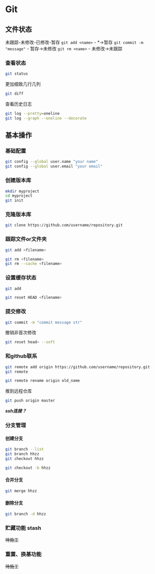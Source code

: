 # Git



## 文件状态
未跟踪-未修改-已修改-暂存
`git add <name>` - *->暂存
`git commit -m "message"` - 暂存->未修改
`git rm <name>` - 未修改->未跟踪
### 查看状态
``` bash
git status
```
更加细致几行几列
``` bash
git diff
```
查看历史日志
``` bash
git log --pretty=oneline
git log --graph --oneline --decorate
```
## 基本操作
### 基础配置
``` bash
git config --global user.name "your name"
git config --global user.email "your email"
```

### 创建版本库
``` bash
mkdir myproject
cd myproject
git init
```

### 克隆版本库
``` bash
git clone https://github.com/username/repository.git
```


### 跟踪文件or文件夹
``` bash
git add <filename>
```
``` bash
git rm <filename>
git rm --cache <filename>
```

### 设置缓存状态
``` bash
git add
```
``` bash
git reset HEAD <filename>
```

### 提交修改
``` bash
git commit -m "commit message str"
```
撤销非首次修改
``` bash
git reset head~ --soft
```

### 和github联系
``` bash
git remote add origin https://github.com/username/repository.git
git remote
```
``` bash
git remote rename origin old_name 
```
推到远程仓库
``` bash
git push origin master
```
***ssh连接？***

### 分支管理
#### 创建分支
``` bash
git branch --list
git branch hhzz
git checkout hhzz
```
``` bash
git checkout -b hhzz
```
#### 合并分支
``` bash
git merge hhzz
```
#### 删除分支
``` bash
git branch -d hhzz
```
### 贮藏功能 stash
~~待施工~~
### 重置、换基功能
~~待施工~~

